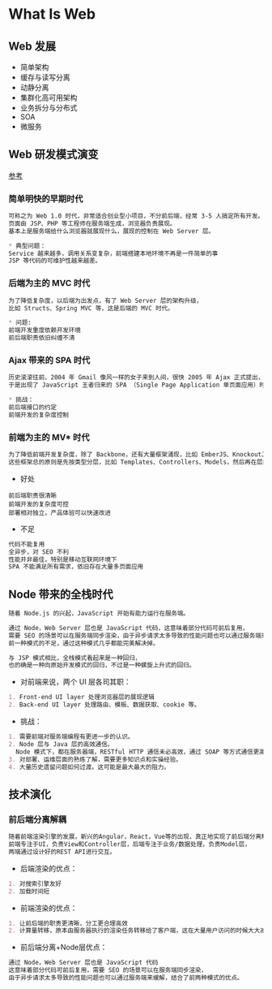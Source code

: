 # What Is Web

## Web 发展
* 简单架构
* 缓存与读写分离
* 动静分离
* 集群化高可用架构
* 业务拆分与分布式
* SOA
* 微服务

## Web 研发模式演变
[参考](https://github.com/lifesinger/blog/issues/184)
### 简单明快的早期时代
```md
可称之为 Web 1.0 时代，非常适合创业型小项目，不分前后端，经常 3-5 人搞定所有开发。
页面由 JSP、PHP 等工程师在服务端生成，浏览器负责展现。
基本上是服务端给什么浏览器就展现什么，展现的控制在 Web Server 层。

* 典型问题：
Service 越来越多，调用关系变复杂，前端搭建本地环境不再是一件简单的事
JSP 等代码的可维护性越来越差。
```
### 后端为主的 MVC 时代
```md
为了降低复杂度，以后端为出发点，有了 Web Server 层的架构升级，
比如 Structs、Spring MVC 等，这是后端的 MVC 时代。

* 问题:
前端开发重度依赖开发环境
前后端职责依旧纠缠不清
```
### Ajax 带来的 SPA 时代
```md
历史滚滚往前，2004 年 Gmail 像风一样的女子来到人间，很快 2005 年 Ajax 正式提出，加上 CDN 开始大量用于静态资源存储，
于是出现了 JavaScript 王者归来的 SPA （Single Page Application 单页面应用）时代。

* 挑战：
前后端接口的约定
前端开发的复杂度控制
```
### 前端为主的 MV* 时代
```md
为了降低前端开发复杂度，除了 Backbone，还有大量框架涌现，比如 EmberJS、KnockoutJS、AngularJS 等等。
这些框架总的原则是先按类型分层，比如 Templates、Controllers、Models，然后再在层内做切分
```
* 好处
```
前后端职责很清晰
前端开发的复杂度可控
部署相对独立，产品体验可以快速改进
```
* 不足
```md
代码不能复用
全异步，对 SEO 不利
性能并非最佳，特别是移动互联网环境下
SPA 不能满足所有需求，依旧存在大量多页面应用
```
## Node 带来的全栈时代
```md
随着 Node.js 的兴起，JavaScript 开始有能力运行在服务端。

通过 Node，Web Server 层也是 JavaScript 代码，这意味着部分代码可前后复用，
需要 SEO 的场景可以在服务端同步渲染，由于异步请求太多导致的性能问题也可以通过服务端来缓解。
前一种模式的不足，通过这种模式几乎都能完美解决掉。

与 JSP 模式相比，全栈模式看起来是一种回归，
也的确是一种向原始开发模式的回归，不过是一种螺旋上升式的回归。
```
* 对前端来说，两个 UI 层各司其职：
```md
1. Front-end UI layer 处理浏览器层的展现逻辑
2. Back-end UI layer 处理路由、模板、数据获取、cookie 等。
```
* 挑战：
```md
1. 需要前端对服务端编程有更进一步的认识。
2. Node 层与 Java 层的高效通信。
  Node 模式下，都在服务器端，RESTful HTTP 通信未必高效，通过 SOAP 等方式通信更高效。一切需要在验证中前行。
3. 对部署、运维层面的熟练了解，需要更多知识点和实操经验。
4. 大量历史遗留问题如何过渡。这可能是最大最大的阻力。
```

## 技术演化
### 前后端分离解耦
```md
随着前端渲染引擎的发展，新兴的Angular，React，Vue等的出现，真正地实现了前后端分离解耦。
前端专注于UI，负责View和Controller层，后端专注于业务/数据处理，负责Model层，
两端通过设计好的REST API进行交互。
```
* 后端渲染的优点：
```md
1. 对搜索引擎友好
2. 加载时间短
```
* 前端渲染的优点：
```md
1. 让前后端的职责更清晰，分工更合理高效
2. 计算量转移，原本由服务器执行的渲染任务转移给了客户端，这在大量用户访问的时候大大减轻后端的压力
```
* 前后端分离+Node层优点：
```md
通过 Node，Web Server 层也是 JavaScript 代码
这意味着部分代码可前后复用，需要 SEO 的场景可以在服务端同步渲染，
由于异步请求太多导致的性能问题也可以通过服务端来缓解，结合了前两种模式的优点。
```
